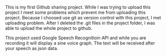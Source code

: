 
This is my first Github sharing project. While I was trying to upload this project I meet some problems which prevent 
me from uploading this project. Because I choosed use git as version control with this project, I met uploading problem. 
After I deleted the .git files in the project folder, I was able to upload the whole project to github. 

This project used Google Speech Recognitioin API and while you are recording it will display a sine voice graph. 
The text will be received after your speech as json data.

